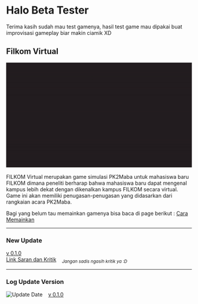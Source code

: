 # Halo Beta Tester

Terima kasih sudah mau test gamenya, hasil test game mau dipakai buat improvisasi gameplay biar makin ciamik XD
## Filkom Virtual
![Preview](images/filkom-virtual.gif)
<!-- ![Preview](images/preview-filkom-virtual.png) -->

FILKOM Virtual merupakan game simulasi PK2Maba untuk mahasiswa baru FILKOM dimana peneliti berharap bahwa mahasiswa baru dapat mengenal kampus lebih dekat dengan dikenalkan kampus FILKOM secara virtual. Game ini akan memiliki penugasan-penugasan yang didasarkan dari rangkaian acara PK2Maba.

Bagi yang belum tau memainkan gamenya bisa baca di page berikut : [Cara Memainkan](cara-bermain)

***
### New Update
[v 0.1.0](pengujian-1) <br>
[Link Saran dan Kritik](https://forms.gle/H3mCdJaQwjFPBsHw8) &nbsp;&nbsp; <sub>*Jangan sadis ngasih kritik ya :D*</sub>
***

### Log Update Version
![Update Date](https://img.shields.io/badge/-24%20Mei%202022-brightgreen) &nbsp;&nbsp; [v 0.1.0](pengujian-1) <br>
